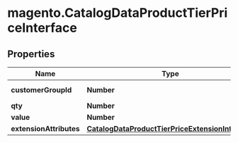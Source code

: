 # magento.CatalogDataProductTierPriceInterface

## Properties
Name | Type | Description | Notes
------------ | ------------- | ------------- | -------------
**customerGroupId** | **Number** | Customer group id | 
**qty** | **Number** | Tier qty | 
**value** | **Number** | Price value | 
**extensionAttributes** | [**CatalogDataProductTierPriceExtensionInterface**](CatalogDataProductTierPriceExtensionInterface.md) |  | [optional] 


